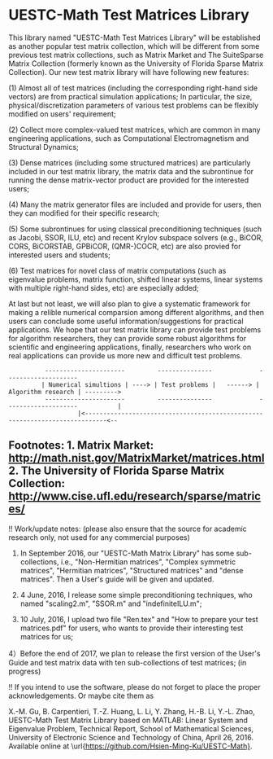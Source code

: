 # UESTC-Math Test Matrices Library
This library named "UESTC-Math Test Matrices Library" will be established as another popular test matrix collection, which will be different from some previous test matrix collections, such as Matrix Market and The SuiteSparse Matrix Collection (formerly known as the University of Florida Sparse Matrix Collection). Our new test matrix library will have following new features:

(1) Almost all of test matrices (including the corresponding right-hand side vectors) are from practical simulation applications; In particular, the size, physical/discretization parameters of various test problems can be flexibly modified on users' requirement;

(2) Collect more complex-valued test matrices, which are common in many engineering applications, such as Computational Electromagnetism and Structural Dynamics;

(3) Dense matrices (including some structured matrices) are particularly included in our test matrix library, the matrix data and the subrontinue for running the dense matrix-vector product are provided for the interested users;

(4) Many the matrix generator files are included and provide for users, then they can modified for their specific research;

(5) Some subrontinues for using classical preconditioning techniques (such as Jacobi, SSOR, ILU, etc) and recent Krylov subspace solvers 
(e.g., BiCOR, CORS, BiCORSTAB, GPBiCOR, (QMR-)COCR, etc) are also provied for interested users and students;

(6) Test matrices for novel class of matrix computations (such as eigenvalue problems, matrix function, shifted linear systems, linear systems with multiple right-hand sides, etc) are especially added;

At last but not least, we will also plan to give a systematic framework for making a relible numerical comparsion among different algorithms, and then users can conclude some useful information/suggestions for practical applications. We hope that our test matrix library can provide test problems for algorithm researchers, they can provide some robust algorithms for scientific and engineering 
applications, finally, researchers who work on real applications can provide us more new and difficult test problems.
 
              ----------------------         ---------------             --------------------
             | Numerical simultions | ----> | Test problems |   ------> | Algorithm research | --------->
              ----------------------         ---------------             --------------------           |
                       |<----------------------------------------------------------------------------<--

Footnotes: 1. Matrix Market: http://math.nist.gov/MatrixMarket/matrices.html                                                             
           2. The University of Florida Sparse Matrix Collection: http://www.cise.ufl.edu/research/sparse/matrices/
------------------------------------------------------------------------------------------------------------------------------------
!! Work/update notes: (please also ensure that the source for academic research only, not used for any commercial purposes)
 
1) In September 2016, our "UESTC-Math Matrix Library" has some sub-collections, i.e., "Non-Hermitian matrices", "Complex symmetric matrices", "Hermitian matrices", "Structured matrices" and "dense matrices". Then a User's guide will be given and updated. 

2) 4 June, 2016, I release some simple preconditioning techniques, who named "scaling2.m", "SSOR.m" and "indefiniteILU.m";

3) 10 July, 2016, I upload two file "Ren.tex"  and "How to prepare your test matrices.pdf" for users, who wants 
to provide their interesting test matrices for us;

4）Before the end of 2017, we plan to release the first version of the User's Guide and test matrix data with ten sub-collections of test matrices; (in progress)

!! If you intend to use the software, please do not forget to place the proper acknowledgements. Or maybe cite them as

X.-M. Gu, B. Carpentieri, T.-Z. Huang, L. Li, Y. Zhang, H.-B. Li, Y.-L. Zhao, UESTC-Math Test Matrix Library based on MATLAB: Linear 
System and Eigenvalue Problem, Technical Report, School of Mathematical Sciences, University of Electronic Science 
and Technology of China, April 26, 2016. Available online at \url{https://github.com/Hsien-Ming-Ku/UESTC-Math}.

